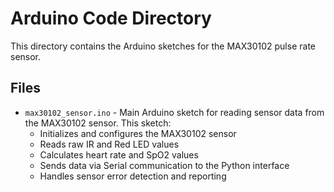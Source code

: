 # Arduino Code Directory

This directory contains the Arduino sketches for the MAX30102 pulse rate sensor.

## Files

- `max30102_sensor.ino` - Main Arduino sketch for reading sensor data from the MAX30102 sensor. This sketch:
  - Initializes and configures the MAX30102 sensor
  - Reads raw IR and Red LED values
  - Calculates heart rate and SpO2 values
  - Sends data via Serial communication to the Python interface
  - Handles sensor error detection and reporting
  